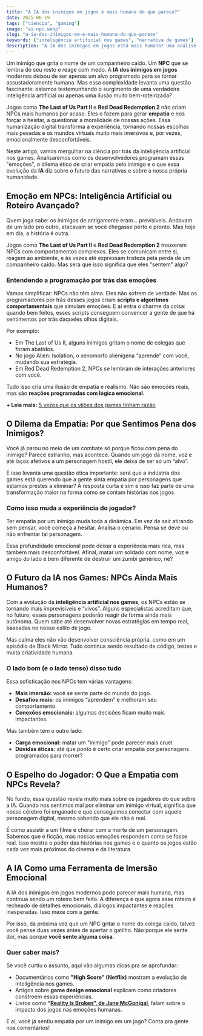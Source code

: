 ```yaml
---
title: "A IA dos inimigos em jogos é mais humana do que parece?"
date: 2025-06-19
tags: ["ciencia", "gaming"]
image: "ai-npc.webp"
slug: "a-ia-dos-inimigos-em-e-mais-humana-do-que-parece"
keywords: ["inteligência artificial nos games", "narrativa de games"]
description: "A IA dos inimigos em jogos está mais humana? Uma análise sobre como a tecnologia cria NPCs com emoção e nos faz sentir empatia."
---
```


Um inimigo que grita o nome de um companheiro caído. Um **NPC** que se lembra do seu rosto e reage com medo. A **IA dos inimigos em jogos** modernos deixou de ser apenas um alvo programado para se tornar assustadoramente humana. Mas essa complexidade levanta uma questão fascinante: estamos testemunhando o surgimento de uma verdadeira inteligência artificial ou apenas uma ilusão muito bem-roteirizada?

Jogos como **The Last of Us Part II** e **Red Dead Redemption 2** não criam NPCs mais humanos por acaso. Eles o fazem para gerar **empatia** e nos forçar a hesitar, a questionar a moralidade de nossas ações. Essa humanização digital transforma a experiência, tornando nossas escolhas mais pesadas e os mundos virtuais muito mais imersivos e, por vezes, emocionalmente desconfortáveis.

Neste artigo, vamos mergulhar na ciência por trás da inteligência artificial nos games. Analisaremos como os desenvolvedores programam essas "emoções", o dilema ético de criar empatia pelo inimigo e o que essa evolução da **IA** diz sobre o futuro das narrativas e sobre a nossa própria humanidade.

## Emoção em NPCs: Inteligência Artificial ou Roteiro Avançado?

Quem joga sabe: os inimigos de antigamente eram... previsíveis. Andavam de um lado pro outro, atacavam se você chegasse perto e pronto. Mas hoje em dia, a história é outra.

Jogos como **The Last of Us Part II** e **Red Dead Redemption 2** trouxeram NPCs com comportamentos complexos. Eles se comunicam entre si, reagem ao ambiente, e às vezes até expressam tristeza pela perda de um companheiro caído. Mas será que isso significa que eles "sentem" algo?

### Entendendo a programação por trás das emoções

Vamos simplificar: NPCs não têm alma. Eles não sofrem de verdade. Mas os programadores por trás desses jogos criam **scripts e algoritmos comportamentais** que simulam emoções. E aí entra o charme da coisa: quando bem feitos, esses scripts conseguem convencer a gente de que há sentimentos por trás daqueles olhos digitais.

Por exemplo:

*   Em The Last of Us II, alguns inimigos gritam o nome de colegas que foram abatidos.
*   No jogo Alien: Isolation, o xenomorfo alienígena “aprende” com você, mudando sua estratégia.
*   Em Red Dead Redemption 2, NPCs se lembram de interações anteriores com você.

Tudo isso cria uma ilusão de empatia e realismo. Não são emoções reais, mas são **reações programadas com lógica emocional**.

**+ Leia mais:** [5 vezes que os vilões dos games tinham razão](/5-vezes-que-os-viloes-dos-games-tinham-razao/)

## O Dilema da Empatia: Por que Sentimos Pena dos Inimigos?

Você já parou no meio de um combate só porque ficou com pena do inimigo? Parece estranho, mas acontece. Quando um jogo dá nome, voz e até laços afetivos a um personagem hostil, ele deixa de ser só um “alvo”.

E isso levanta uma questão ética importante: será que a indústria dos games está querendo que a gente sinta empatia por personagens que estamos prestes a eliminar? A resposta curta é sim e isso faz parte de uma transformação maior na forma como se contam histórias nos jogos.

### Como isso muda a experiência do jogador?

Ter empatia por um inimigo muda toda a dinâmica. Em vez de sair atirando sem pensar, você começa a hesitar. Analisa o cenário. Pensa se deve ou não enfrentar tal personagem.

Essa profundidade emocional pode deixar a experiência mais rica, mas também mais desconfortável. Afinal, matar um soldado com nome, voz e amigo do lado é bem diferente de destruir um zumbi genérico, né?

## O Futuro da IA nos Games: NPCs Ainda Mais Humanos?

Com a evolução da **inteligência artificial nos games**, os NPCs estão se tornando mais imprevisíveis e “vivos”. Alguns especialistas acreditam que, no futuro, esses personagens poderão reagir de forma ainda mais autônoma. Quem sabe até desenvolver novas estratégias em tempo real, baseadas no nosso estilo de jogo.

Mas calma eles não vão desenvolver consciência própria, como em um episódio de Black Mirror. Tudo continua sendo resultado de código, testes e muita criatividade humana.

### O lado bom (e o lado tenso) disso tudo

Essa sofisticação nos NPCs tem várias vantagens:

*   **Mais imersão:** você se sente parte do mundo do jogo.
*   **Desafios reais:** os inimigos “aprendem” e melhoram seu comportamento.
*   **Conexões emocionais:** algumas decisões ficam muito mais impactantes.

Mas também tem o outro lado:

*   **Carga emocional:** matar um “inimigo” pode parecer mais cruel.
*   **Dúvidas éticas:** até que ponto é certo criar empatia por personagens programados para morrer?

## O Espelho do Jogador: O Que a Empatia com NPCs Revela?

No fundo, essa questão revela muito mais sobre os jogadores do que sobre a IA. Quando nos sentimos mal por eliminar um inimigo virtual, significa que nosso cérebro foi enganado e que conseguimos conectar com aquele personagem digital, mesmo sabendo que ele não é real.

É como assistir a um filme e chorar com a morte de um personagem. Sabemos que é ficção, mas nossas emoções respondem como se fosse real. Isso mostra o poder das histórias nos games e o quanto os jogos estão cada vez mais próximos do cinema e da literatura.

## A IA Como uma Ferramenta de Imersão Emocional

A IA dos inimigos em jogos modernos pode parecer mais humana, mas continua sendo um roteiro bem feito. A diferença é que agora esse roteiro é recheado de detalhes emocionais, diálogos impactantes e reações inesperadas. Isso mexe com a gente.

Por isso, da próxima vez que um NPC gritar o nome do colega caído, talvez você pense duas vezes antes de apertar o gatilho. Não porque ele sente dor, mas porque **você sente alguma coisa**.

### Quer saber mais?

Se você curtiu o assunto, aqui vão algumas dicas pra se aprofundar:

*   Documentários como **"High Score" (Netflix)** mostram a evolução da inteligência nos games.
*   Artigos sobre **game design emocional** explicam como criadores constroem essas experiências.
*   Livros como **“[Reality Is Broken”, de Jane McGonigal](https://amzn.to/45XrIG8)**, falam sobre o impacto dos jogos nas emoções humanas.

E aí, você já sentiu empatia por um inimigo em um jogo? Conta pra gente nos comentários!